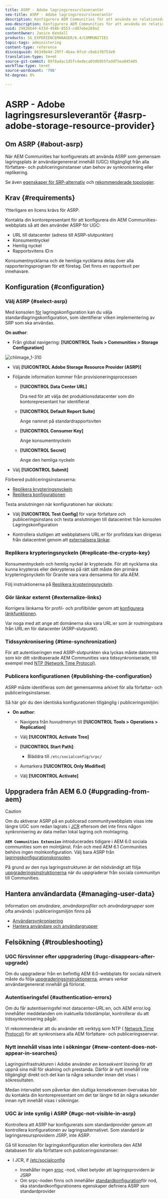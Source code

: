```yaml
---
title: ASRP - Adobe lagringsresursleverantör
seo-title: ASRP - Adobe lagringsresursleverantör
description: Konfigurera AEM Communities för att använda en relationsdatabas som gemensam lagringsplats
seo-description: Konfigurera AEM Communities för att använda en relationsdatabas som gemensam lagringsplats
uuid: 29826b44-633d-4586-8553-cd87ebe269a2
contentOwner: Janice Kendall
products: SG_EXPERIENCEMANAGER/6.4/COMMUNITIES
topic-tags: administering
content-type: reference
discoiquuid: 86349e4d-29ff-4baa-9fcd-c0ab1f0753e9
translation-type: tm+mt
source-git-commit: 09f8adac1d5fc4edeca03d6955faddf5ea045405
workflow-type: tm+mt
source-wordcount: '798'
ht-degree: 0%

---
```



# ASRP - Adobe lagringsresursleverantör {#asrp-adobe-storage-resource-provider}

## Om ASRP {#about-asrp}

När AEM Communities har konfigurerats att använda ASRP som gemensam lagringsplats är användargenererat innehåll (UGC) tillgängligt från alla författare- och publiceringsinstanser utan behov av synkronisering eller replikering.

Se även [egenskaper för SRP-alternativ](working-with-srp.md#characteristics-of-srp-options) och [rekommenderade topologier](topologies.md).

## Krav {#requirements}

Ytterligare en licens krävs för ASRP.

Kontakta din kontorepresentant för att konfigurera din AEM Communities-webbplats så att den använder ASRP för UGC:

* URL till datacenter (adress till ASRP-slutpunkten)
* Konsumentnyckel
* Hemlig nyckel
* Rapportsvitens ID:n

Konsumentnycklarna och de hemliga nycklarna delas över alla rapporteringsprogram för ett företag. Det finns en rapportsvit per innehavare.

## Konfiguration {#configuration}

### Välj ASRP {#select-asrp}

Med konsolen [för](srp-config.md) lagringskonfiguration kan du välja standardlagringskonfiguration, som identifierar vilken implementering av SRP som ska användas.

**On author**:

* Från global navigering: **[!UICONTROL Tools > Communities > Storage Configuration]**

![chlimage_1-310](assets/chlimage_1-310.png)

* Välj **[!UICONTROL Adobe Storage Resource Provider (ASRP)]**
* Följande information kommer från provisioneringsprocessen

   * **[!UICONTROL Data Center URL]**

      Dra ned för att välja det produktionsdatacenter som din kontorepresentant har identifierat

   * **[!UICONTROL Default Report Suite]**

      Ange namnet på standardrapportsviten

   * **[!UICONTROL Consumer Key]**

      Ange konsumentnyckeln

   * **[!UICONTROL Secret]**

      Ange den hemliga nyckeln

* Välj **[!UICONTROL Submit]**

Förbered publiceringsinstanserna:

* [Replikera krypteringsnyckeln](#replicate-the-crypto-key)
* [Replikera konfigurationen](#publishing-the-configuration)

Testa anslutningen när konfigurationen har skickats:

* Välj **[!UICONTROL Test Config]** för varje författare och publiceringsinstans och testa anslutningen till datacentret från konsolen Lagringskonfiguration

* Kontrollera slutligen att webbplatsens URL:er för profildata kan dirigeras från datacentret genom att [externalisera länkar](#externalize-links).

### Replikera krypteringsnyckeln {#replicate-the-crypto-key}

Konsumentnyckeln och hemlig nyckel är krypterade. För att nycklarna ska kunna krypteras eller dekrypteras på rätt sätt måste den primära krypteringsnyckeln för Granite vara vara densamma för alla AEM.

Följ instruktionerna på [Replikera krypteringsnyckeln](deploy-communities.md#replicate-the-crypto-key).

### Gör länkar externt {#externalize-links}

Korrigera länkarna för profil- och profilbilder genom att [konfigurera länkfunktionen](../../help/sites-developing/externalizer.md).

Var noga med att ange att domänerna ska vara URL:er som är routningsbara från URL:en för datacenter (ASRP-slutpunkt).

### Tidssynkronisering {#time-synchronization}

För att autentiseringen med ASRP-slutpunkten ska lyckas måste datorerna som kör ditt värdbaserade AEM Communities vara tidssynkroniserade, till exempel med [NTP (Network Time Protocol)](https://www.ntp.org/).

### Publicera konfigurationen {#publishing-the-configuration}

ASRP måste identifieras som det gemensamma arkivet för alla författar- och publiceringsinstanser.

Så här gör du den identiska konfigurationen tillgänglig i publiceringsmiljön:

* **On author**:

   * Navigera från huvudmenyn till **[!UICONTROL Tools > Operations > Replication]**
   * Välj **[!UICONTROL Activate Tree]**
   * **[!UICONTROL Start Path]**:

      * Bläddra till `/etc/socialconfig/srpc/`
   * Avmarkera **[!UICONTROL Only Modified]**
   * Välj **[!UICONTROL Activate]**


## Uppgradera från AEM 6.0 {#upgrading-from-aem}

>[!CAUTION]
>
>Om du aktiverar ASRP på en publicerad communitywebbplats visas inte längre UGC som redan lagrats i [JCR](jsrp.md) eftersom det inte finns någon synkronisering av data mellan lokal lagring och molnlagring.

**`AEM Communities Extension`** introducerades tidigare i AEM 6.0 sociala communities som en molntjänst. Från och med AEM 6.1 Communities behövs ingen molnkonfiguration. Välj bara ASRP från [lagringskonfigurationskonsolen](srp-config.md).

På grund av den nya lagringsstrukturen är det nödvändigt att följa [uppgraderingsinstruktionerna](upgrade.md#adobe-cloud-storage) när du uppgraderar från sociala communityn till Communities.

## Hantera användardata {#managing-user-data}

Information om *användare*, *användarprofiler* och *användargrupper* som ofta används i publiceringsmiljön finns på

* [Användarsynkronisering](sync.md)
* [Hantera användare och användargrupper](users.md)

## Felsökning {#troubleshooting}

### UGC försvinner efter uppgradering {#ugc-disappears-after-upgrade}

Om du uppgraderar från en befintlig AEM 6.0-webbplats för sociala nätverk måste du följa [uppgraderingsinstruktionerna](upgrade.md#adobe-cloud-storage), annars *verkar* användargenererat innehåll gå förlorat.

### Autentiseringsfel {#authentication-errors}

Om du får autentiseringsfel mot datacenter-URL:en, och AEM error.log innehåller meddelanden om inaktuella tidsstämplar, kontrollerar du att tidssynkronisering pågår.

Vi rekommenderar att du använder ett verktyg som NTP ( [Network Time Protocol)](https://www.ntp.org/) för att synkronisera alla AEM författare- och publiceringsservrar.

### Nytt innehåll visas inte i sökningar {#new-content-does-not-appear-in-searches}

Lagringsinfrastrukturen i Adobe använder *en konsekvent* lösning för att uppnå sina mål för skalning och prestanda. Därför är nytt innehåll inte tillgängligt direkt och det kan ta några sekunder innan det visas i sökresultaten.

Medan intervallet som påverkar den slutliga konsekvensen övervakas bör du kontakta din kontorepresentant om det tar längre tid än några sekunder innan nytt innehåll visas i sökningar.

### UGC är inte synlig i ASRP {#ugc-not-visible-in-asrp}

Kontrollera att ASRP har konfigurerats som standardprovider genom att kontrollera konfigurationen av lagringsalternativet. Som standard är lagringsresursprovidern JSRP, inte ASRP.

Gå till konsolen för lagringskonfiguration eller kontrollera den AEM databasen för alla författare och publiceringsinstanser:

* I JCR, if [/etc/socialconfig](http://localhost:4502/crx/de/index.jsp#/etc/socialconfig/)

   * Innehåller ingen [srpc](http://localhost:4502/crx/de/index.jsp#/etc/socialconfig/srpc) -nod, vilket betyder att lagringsprovidern är JSRP
   * Om srpc-noden finns och innehåller [standardkonfiguration](http://localhost:4502/crx/de/index.jsp#/etc/socialconfig/srpc/defaultconfiguration)för nod, ska standardkonfigurationens egenskaper definiera ASRP som standardprovider

